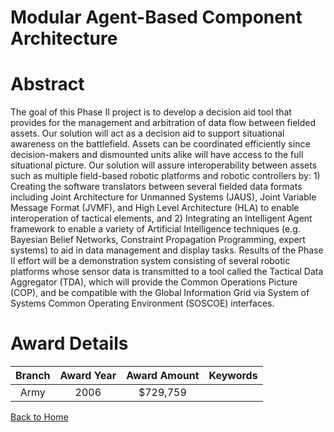 
Modular Agent-Based Component Architecture
==========================================

# Abstract


The goal of this Phase II project is to develop a decision aid tool that provides for the management and arbitration of data flow between fielded assets. Our solution will act as a decision aid to support situational awareness on the battlefield. Assets can be coordinated efficiently since decision-makers and dismounted units alike will have access to the full situational picture. Our solution will assure interoperability between assets such as multiple field-based robotic platforms and robotic controllers by: 1) Creating the software translators between several fielded data formats including Joint Architecture for Unmanned Systems (JAUS), Joint Variable Message Format (JVMF), and High Level Architecture (HLA) to enable interoperation of tactical elements, and 2) Integrating an Intelligent Agent framework to enable a variety of Artificial Intelligence techniques (e.g. Bayesian Belief Networks, Constraint Propagation Programming, expert systems) to aid in data management and display tasks. Results of the Phase II effort will be a demonstration system consisting of several robotic platforms whose sensor data is transmitted to a tool called the Tactical Data Aggregator (TDA), which will provide the Common Operations Picture (COP), and be compatible with the Global Information Grid via System of Systems Common Operating Environment (SOSCOE) interfaces.  

# Award Details

|Branch|Award Year|Award Amount|Keywords|
| :---: | :---: | :---: | :---: |
|Army|2006|$729,759||
  
  


[Back to Home](https://github.com/chrischow/dod_sbir_awards/CC/#962)